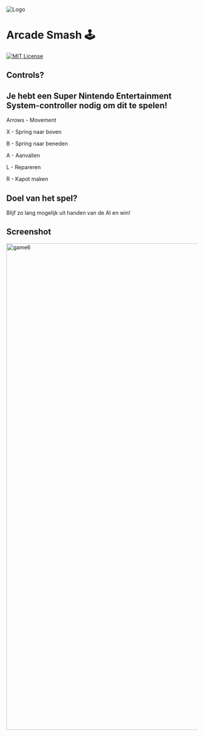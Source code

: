 ![Logo](https://github.com/UwRekening/FastPaced/assets/66946691/99969b6e-d7bc-4a2c-9628-e52cbb60e371)

# Arcade Smash 🕹️

[![MIT License](https://img.shields.io/badge/License-MIT-green.svg)](https://choosealicense.com/licenses/mit/)

## Controls?

<h2>Je hebt een Super Nintendo Entertainment System-controller nodig om dit te spelen!</h2>

<p>Arrows - Movement</p>
<p>X - Spring naar boven</p>
<p>B - Spring naar beneden</p>
<p>A - Aanvallen</p>
<p>L - Repareren</p>
<p>R - Kapot maken</p>

## Doel van het spel?

Blijf zo lang mogelijk uit handen van de AI en win!

## Screenshot
<img width="1280" alt="game6" src="https://github.com/UwRekening/FastPaced/assets/66946691/8f80a26f-800e-4f7d-ac91-43c3f3d256b2">
